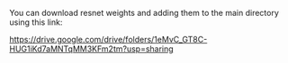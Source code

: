 You can download resnet weights and adding them to the main directory using this link:

https://drive.google.com/drive/folders/1eMvC_GT8C-HUG1iKd7aMNTqMM3KFm2tm?usp=sharing